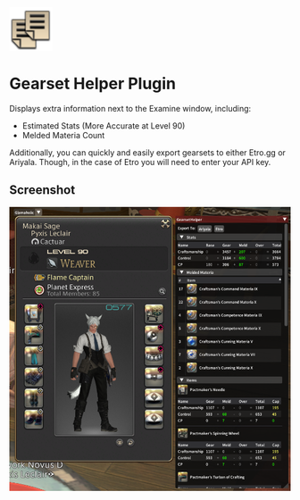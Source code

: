 ![](images/icon.png)

# Gearset Helper Plugin

Displays extra information next to the Examine window, including:

* Estimated Stats (More Accurate at Level 90)
* Melded Materia Count

Additionally, you can quickly and easily export gearsets to either
Etro.gg or Ariyala. Though, in the case of Etro you will need to
enter your API key.

## Screenshot

![](images/image1.png)
